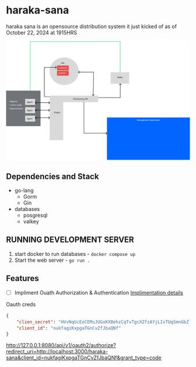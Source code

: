 # haraka-sana

haraka sana is an opensource distribution system it just kicked of as of October 22, 2024
at 1915HRS

![project Architecture](https://github.com/kimutaiRop/haraka-sana/blob/main/architecture.png)

## Dependencies and Stack

- go-lang
  - Gorm
  - Gin
- databases
  - posgresql
  - valkey

## RUNNING DEVELOPMENT SERVER

  1. start docker to run databases
    - `docker compose up`
  2. Start the web server
    - `go run .`

## Features

* [ ] Impliment Ouath Authorization & Authentication [Implimentation details](https://aaronparecki.com/oauth-2-simplified/)

Oauth creds
```json
{
    "clien_secret": "HVvNqUcEoCEMuJUGxKXBehzCqTvTgcXZfzAYjLIsTUqSmnGbZlojjJqhjJZUguEo",
    "client_id": "nukfagiKxpgaTGnCvZfJbaQNf"
}
```
http://127.0.0.1:8080/api/v1/oauth2/authorize?redirect_uri=http://localhost:3000/haraka-sana&client_id=nukfagiKxpgaTGnCvZfJbaQNf&grant_type=code
